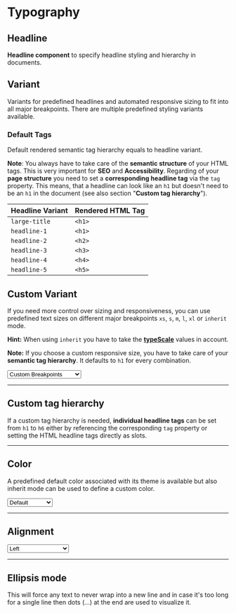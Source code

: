 # Typography

<TableOfContents></TableOfContents>

## Headline

**Headline component** to specify headline styling and hierarchy in documents.

## Variant
Variants for predefined headlines and automated responsive sizing to fit into all major breakpoints. 
There are multiple predefined styling variants available. 

<Playground :markup="variant" :config="config"></Playground>

### Default Tags
Default rendered semantic tag hierarchy equals to headline variant.

**Note**: You always have to take care of the **semantic structure** of your HTML tags. This is very important for **SEO** and **Accessibility**.
Regarding of your **page structure** you need to set a **corresponding headline tag** via the `tag` property. This means, that a headline can look like an `h1` but doesn't need to be an `h1` in the document (see also section "**Custom tag hierarchy**").

| Headline Variant | Rendered HTML Tag |
| ---------------- | ----------------- |
| `large-title`    | `<h1>`            |
| `headline-1`     | `<h1>`            |
| `headline-2`     | `<h2>`            |
| `headline-3`     | `<h3>`            |
| `headline-4`     | `<h4>`            |
| `headline-5`     | `<h5>`            |

## Custom Variant
If you need more control over sizing and responsiveness, you can use predefined text sizes on different major breakpoints `xs`, `s`, `m`, `l`, `xl` or `inherit` mode.

**Hint:** When using `inherit` you have to take the **[typeScale](components/typography/usage)** values in account.

**Note:** If you choose a custom responsive size, you have to take care of your **semantic tag hierarchy**. It defaults to `h1` for every combination.

<Playground :markup="customVariantMarkup" :config="config">
 <select v-model="customVariant">
    <option disabled>Select an custom variant</option>
    <option value="{ base: 'small', l: 'medium' }">Custom Breakpoints</option>
    <option value="inherit">Inherit</option>
  </select>
</Playground>

---

## Custom tag hierarchy
If a custom tag hierarchy is needed, **individual headline tags** can be set from `h1` to `h6` either by referencing the corresponding `tag` property or setting the HTML headline tags directly as slots. 

<Playground :markup="customTagHierarchy" :config="config"></Playground>

---

## Color
A predefined default color associated with its theme is available but also inherit mode can be used to define a custom color.

<Playground :markup="colorMarkup" :config="config">
  <select v-model="color">
    <option disabled>Select a color</option>
    <option value="default">Default</option>
    <option value="inherit">Inherit</option>
  </select>
</Playground>

---

## Alignment

<Playground :markup="alignment" :config="config">
  <select v-model="align">
    <option disabled>Select an alignment</option>
    <option value="left">Left</option>
    <option value="center">Center</option>
    <option value="right">Right</option>
  </select>
</Playground>

---

## Ellipsis mode
This will force any text to never wrap into a new line and in case it's too long for a single line then dots (…) at the end are used to visualize it.

<Playground :markup="ellipsisMode" :config="config"></Playground>

<script lang="ts">
import Vue from 'vue';
import Component from 'vue-class-component';
import {HEADLINE_VARIANTS} from './headline-utils';

const sentence = 'The quick brown fox jumps over the lazy dog';

@Component
export default class Code extends Vue {
  config = { themeable: true };

  customVariant = "{ base: 'small', l: 'medium' }";
  color = 'default';
  align = 'center';

  variant = HEADLINE_VARIANTS.map((item) => `<p-headline variant="${item}">${sentence}</p-headline>`).join('\n');

  get customVariantMarkup() {
    const style = this.customVariant === 'inherit' ? ' style="font-size: 3.75rem;"' : '';
    return `<p-headline variant="${this.customVariant}"${style}>${sentence}</p-headline>`;
  }

  customTagHierarchy =
`<p-headline variant="headline-1" tag="h3">${sentence}</p-headline>
<p-headline variant="headline-3" tag="h1">${sentence}</p-headline>
<p-headline variant="headline-1">
  <h3>${sentence}</h3>
</p-headline>
<p-headline variant="headline-3">
  <h1>${sentence}</h1>
</p-headline>`;

  get colorMarkup() {
    const style = this.color === 'inherit' ? ' style="color: deeppink;"' : '';
    return `<p-headline variant="headline-3" color="${this.color}"${style}>${sentence}</p-headline>`
  }

  get alignment() {
    return `<p-headline variant="headline-3" align="${this.align}">${sentence}</p-headline>`;
  }
  
  ellipsisMode =
`<p-headline variant="headline-3" ellipsis="true">Lorem ipsum dolor sit amet, consetetur sadipscing elitr, sed diam nonumy eirmod tempor invidunt ut labore et dolore magna aliquyam erat, sed diam voluptua. At vero eos et accusam et justo duo dolores et ea rebum.</p-headline>`;
}
</script>